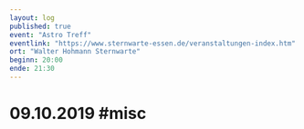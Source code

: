 ```yaml
---
layout: log
published: true
event: "Astro Treff"
eventlink: "https://www.sternwarte-essen.de/veranstaltungen-index.htm"
ort: "Walter Hohmann Sternwarte"
beginn: 20:00
ende: 21:30
---
```


# 09.10.2019 #misc
